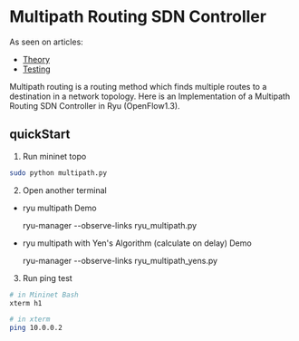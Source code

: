 # Multipath Routing SDN Controller

As seen on articles:

* [Theory](https://wildanmsyah.wordpress.com/2018/01/13/multipath-routing-with-load-balancing-using-ryu-openflow-controller)
* [Testing](https://wildanmsyah.wordpress.com/2018/01/21/testing-ryu-multipath-routing-with-load-balancing-on-mininet)

Multipath routing is a routing method which finds multiple routes to a destination in a network topology. Here is an Implementation of a Multipath Routing SDN Controller in Ryu (OpenFlow1.3).

## quickStart

1. Run mininet topo

```bash
sudo python multipath.py 
```

2. Open another terminal

* ryu multipath Demo

   
    ryu-manager --observe-links ryu_multipath.py
    
*  ryu multipath with Yen's Algorithm (calculate on delay) Demo
    
    
    ryu-manager --observe-links ryu_multipath_yens.py

    
3. Run ping test

```bash
# in Mininet Bash
xterm h1

# in xterm
ping 10.0.0.2
```

